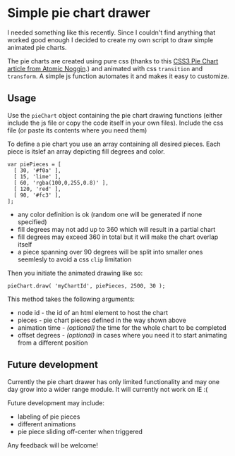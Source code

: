 Simple pie chart drawer
======

I needed something like this recently. Since I couldn't find anything that worked good enough I decided to create my own script to draw simple animated pie charts.

The pie charts are created using pure css (thanks to this [CSS3 Pie Chart article from Atomic Noggin](http://atomicnoggin.ca/blog/2010/02/20/pure-css3-pie-charts/).) and animated with css `transition` and `transform`. A simple js function automates it and makes it easy to customize.

Usage
------

Use the `pieChart` object containing the pie chart drawing functions (either include the js file or copy the code itself in your own files). Include the css file (or paste its contents where you need them)

To define a pie chart you use an array containing all desired pieces. Each piece is itslef an array depicting fill degrees and color.

    var piePieces = [
      [ 30, '#f0a' ],
      [ 15, 'lime' ],
      [ 60, 'rgba(100,0,255,0.8)' ],
      [ 120, 'red' ],
      [ 90, '#fc3' ],
    ];

* any color definition is ok (random one will be generated if none specified)
* fill degrees may not add up to 360 which will result in a partial chart
* fill degrees may exceed 360 in total but it will make the chart overlap itself
* a piece spanning over 90 degrees will be split into smaller ones seemlesly to avoid a css `clip` limitation

Then you initiate the animated drawing like so:

    pieChart.draw( 'myChartId', piePieces, 2500, 30 );

This method takes the following arguments:
* node id - the id of an html element to host the chart
* pieces - pie chart pieces defined in the way shown above
* animation time - _(optional)_ the time for the whole chart to be completed
* offset degrees - _(optional)_ in cases where you need it to start animating from a different position

Future development
------

Currently the pie chart drawer has only limited functionality and may one day grow into a wider range module. 
It will currently not work on IE :(

Future development may include:
* labeling of pie pieces
* different animations
* pie piece sliding off-center when triggered

Any feedback will be welcome!
